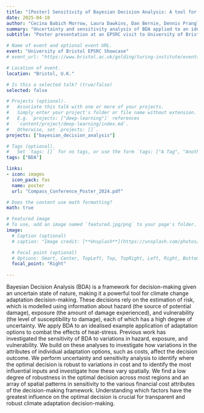 ```yaml
---
title: "[Poster] Sensitivity of Bayesian Decision Analysis: A tool for robust climate adaptation decision-making"
date: 2025-04-10
author: "Cecina Babich Morrow, Laura Dawkins, Dan Bernie, Dennis Prangle"
summary: "Uncertainty and sensitivity analysis of BDA applied to an idealised example of heat stress mitigation."
subtitle: "Poster presentation at an EPSRC visit to University of Bristol."

# Name of event and optional event URL.
event: "University of Bristol EPSRC Showcase"
# event_url: "https://www.bristol.ac.uk/golding/turing-institute/events-and-opportunities/gw4-ai-data-science-events/"

# Location of event.
location: "Bristol, U.K."

# Is this a selected talk? (true/false)
selected: false

# Projects (optional).
#   Associate this talk with one or more of your projects.
#   Simply enter your project's folder or file name without extension.
#   E.g. `projects: ["deep-learning"]` references 
#   `content/project/deep-learning/index.md`.
#   Otherwise, set `projects: []`.
projects: ["bayesian_decision_analysis"]

# Tags (optional).
#   Set `tags: []` for no tags, or use the form `tags: ["A Tag", "Another Tag"]` for one or more tags.
tags: ["BDA"]

links:
- icon: images
  icon_pack: fas
  name: poster
  url: "Compass_Conference_Poster_2024.pdf"

# Does the content use math formatting?
math: true

# Featured image
# To use, add an image named `featured.jpg/png` to your page's folder. 
image:
  # Caption (optional)
  # caption: "Image credit: [**Unsplash**](https://unsplash.com/photos/bzdhc5b3Bxs)"

  # Focal point (optional)
  # Options: Smart, Center, TopLeft, Top, TopRight, Left, Right, BottomLeft, Bottom, BottomRight
  focal_point: "Right"
  
---
```


Bayesian Decision Analysis (BDA) is a framework for decision-making given an uncertain state of nature, making it a powerful tool for climate change adaptation decision-making. These decisions rely on the estimation of risk, which is modelled using information about hazard (the source of potential damage), exposure (the amount of damage experienced), and vulnerability (the level of susceptibility to damage), each of which has a high degree of uncertainty. We apply BDA to an idealised example application of adaptation options to combat the effects of heat-stress. Previous work has investigated the sensitivity of BDA to variations in hazard, exposure, and vulnerability. We build on these analyses to investigate how variations in the attributes of individual adaptation options, such as costs, affect the decision outcome. We perform uncertainty and sensitivity analysis to identify where the optimal decision is robust to variations in cost and to identify the most influential inputs and investigate how these vary spatially. We find a low degree of robustness in the optimal decision across most regions and an array of spatial patterns in sensitivity to the various financial cost attributes of the decision-making framework. Understanding which factors have the greatest influence on the optimal decision is crucial for transparent and robust climate adaptation decision-making.

